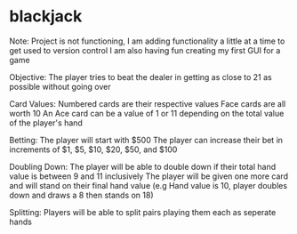 # blackjack
Note: Project is not functioning, I am adding functionality a little at a time to get used to version control
      I am also having fun creating my first GUI for a game
      
Objective:
  The player tries to beat the dealer in getting as close to 21 as possible without going over

Card Values:
  Numbered cards are their respective values
  Face cards are all worth 10
  An Ace card can be a value of 1 or 11 depending on the total value of the player's hand

Betting:
  The player will start with $500
  The player can increase their bet in increments of $1, $5, $10, $20, $50, and $100

Doubling Down:
  The player will be able to double down if their total hand value is between 9 and 11 inclusively
  The player will be given one more card and will stand on their final hand value (e.g Hand value is 10, player doubles down and        draws a 8 then stands on 18)

Splitting:
  Players will be able to split pairs playing them each as seperate hands
  
